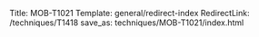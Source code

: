 Title: MOB-T1021
Template: general/redirect-index
RedirectLink: /techniques/T1418
save_as: techniques/MOB-T1021/index.html